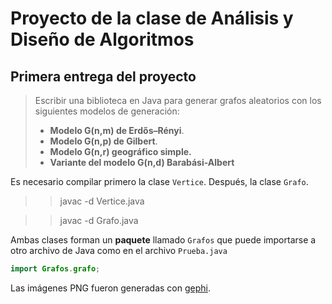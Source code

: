 # Proyecto de la clase de Análisis y Diseño de Algoritmos
## Primera entrega del proyecto

> Escribir una biblioteca en Java para generar grafos aleatorios con los siguientes modelos de generación:
> * **Modelo G(n,m) de Erdős–Rényi**.
> * **Modelo G(n,p) de Gilbert**.
> * **Modelo G(n,r) geográfico simple.**
> * **Variante del modelo G(n,d) Barabási-Albert**

Es necesario compilar primero la clase `Vertice`. Después, la clase `Grafo`.
>> javac -d <DIRECTORIO DONDE GUARDAR EL PAQUETE> Vertice.java
  
>> javac -d <DIRECTORIO DONDE GUARDAR EL PAQUETE> Grafo.java


Ambas clases forman un **paquete** llamado `Grafos` que puede importarse a otro archivo de Java como en el archivo `Prueba.java`

```Java
import Grafos.grafo;
```

Las imágenes PNG fueron generadas con [gephi](https://gephi.org/).
